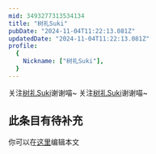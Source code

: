 ```yaml
---
mid: 3493277313534134
title: "树礼Suki"
pubDate: "2024-11-04T11:22:13.081Z"
updatedDate: "2024-11-04T11:22:13.081Z"
profile:
  {
    Nickname: ["树礼Suki"],
  }
---
```


关注[树礼Suki](https://space.bilibili.com/3493277313534134)谢谢喵~ 关注[树礼Suki](https://space.bilibili.com/3493277313534134)谢谢喵~

## 此条目有待补充
你可以在[这里](https://github.com/Yuhanawa/VTuber.ICU/edit/master/src/content/v/树礼Suki/index.md)编辑本文
